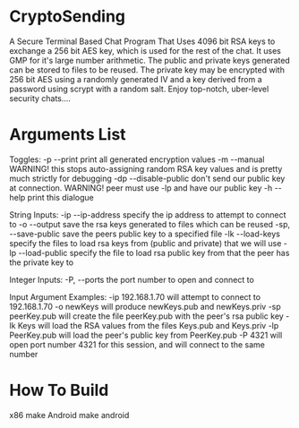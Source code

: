 CryptoSending
=============

A Secure Terminal Based Chat Program That Uses 4096 bit RSA keys to exchange a 256 bit AES key,
which is used for the rest of the chat. It uses GMP for it's large number arithmetic. The public
and private keys generated can be stored to files to be reused. The private key may be encrypted
with 256 bit AES using a randomly generated IV and a key derived from a password using scrypt with
a random salt. Enjoy top-notch, uber-level security chats....

Arguments List
==============

Toggles:
-p	--print			print all generated encryption values
-m	--manual		WARNING! this stops auto-assigning random RSA key values and is pretty much strictly for debugging
-dp	--disable-public	don't send our public key at connection. WARNING! peer must use -lp and have our public key
-h	--help			print this dialogue

String Inputs:
-ip	--ip-address		specify the ip address to attempt to connect to
-o	--output		save the rsa keys generated to files which can be reused
-sp,	--save-public		save the peers public key to a specified file
-lk	--load-keys		specify the files to load rsa keys from (public and private) that we will use
-lp	--load-public		specify the file to load rsa public key from that the peer has the private key to

Integer Inputs:
-P, --ports			the port number to open and connect to

Input Argument Examples:
-ip 192.168.1.70		will attempt to connect to 192.168.1.70
-o newKeys			will produce newKeys.pub and newKeys.priv
-sp peerKey.pub			will create the file peerKey.pub with the peer's rsa public key
-lk Keys			will load the RSA values from the files Keys.pub and Keys.priv
-lp PeerKey.pub			will load the peer's public key from PeerKey.pub
-P 4321				will open port number 4321 for this session, and will connect to the same number

How To Build
============
x86
make
Android
make android
